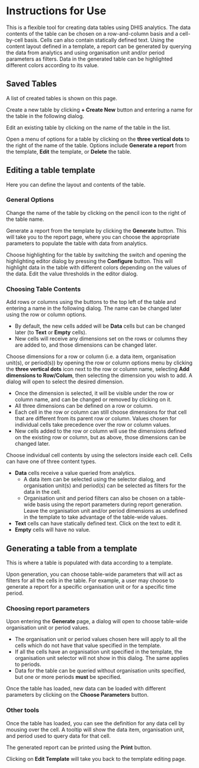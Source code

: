 # Instructions for Use

This is a flexible tool for creating data tables using DHIS analytics. The data contents of the table can be chosen on a row-and-column basis and a cell-by-cell basis. Cells can also contain statically defined text. Using the content layout defined in a template, a report can be generated by querying the data from analytics and using organisation unit and/or period parameters as filters. Data in the generated table can be highlighted different colors according to its value.

## Saved Tables

A list of created tables is shown on this page.

Create a new table by clicking **+ Create New** button and entering a name for the table in the following dialog.

Edit an existing table by clicking on the name of the table in the list.

Open a menu of options for a table by clicking on the **three vertical dots** to the right of the name of the table. Options include **Generate a report** from the template, **Edit** the template, or **Delete** the table.

## Editing a table template

Here you can define the layout and contents of the table.

### General Options

Change the name of the table by clicking on the pencil icon to the right of the table name.

Generate a report from the template by clicking the **Generate** button. This will take you to the report page, where you can choose the appropriate parameters to populate the table with data from analytics.

Choose highlighting for the table by switching the switch and opening the highlighting editor dialog by pressing the **Configure** button. This will highlight data in the table with different colors depending on the values of the data. Edit the value thresholds in the editor dialog.

### Choosing Table Contents

Add rows or columns using the buttons to the top left of the table and entering a name in the following dialog. The name can be changed later using the row or column options.

-   By default, the new cells added will be **Data** cells but can be changed later (to **Text** or **Empty** cells).
-   New cells will receive any dimensions set on the rows or columns they are added to, and those dimensions can be changed later.

Choose dimensions for a row or column (i.e. a data item, organisation unit(s), or period(s)) by opening the row or column options menu by clicking the **three vertical dots** icon next to the row or column name, selecting **Add dimensions to Row/Colum**, then selecting the dimension you wish to add. A dialog will open to select the desired dimension.

-   Once the dimension is selected, it will be visible under the row or column name, and can be changed or removed by clicking on it.
-   All three dimensions can be defined on a row or column.
-   Each cell in the row or column can still choose dimensions for that cell that are different from its parent row or column. Values chosen for individual cells take precedence over the row or column values.
-   New cells added to the row or column will use the dimensions defined on the existing row or column, but as above, those dimensions can be changed later.

Choose individual cell contents by using the selectors inside each cell. Cells can have one of three content types.

-   **Data** cells receive a value queried from analytics.
    -   A data item can be selected using the selector dialog, and organisation unit(s) and period(s) can be selected as filters for the data in the cell.
    -   Organisation unit and period filters can also be chosen on a table-wide basis using the report parameters during report generation. Leave the organisation unit and/or period dimensions as undefined in the template to take advantage of the table-wide values.
-   **Text** cells can have statically defined text. Click on the text to edit it.
-   **Empty** cells will have no value.

## Generating a table from a template

This is where a table is populated with data according to a template.

Upon generation, you can choose table-wide parameters that will act as filters for all the cells in the table. For example, a user may choose to generate a report for a specific organisation unit or for a specific time period.

### Choosing report parameters

Upon entering the **Generate** page, a dialog will open to choose table-wide organisation unit or period values.

-   The organisation unit or period values chosen here will apply to all the cells which do not have that value specified in the template.
-   If all the cells have an organisation unit specified in the template, the organisation unit selector will not show in this dialog. The same applies to periods.
-   Data for the table can be queried without organisation units specified, but one or more periods **must** be specified.

Once the table has loaded, new data can be loaded with different parameters by clicking on the **Choose Parameters** button.

### Other tools

Once the table has loaded, you can see the definition for any data cell by mousing over the cell. A tooltip will show the data item, organisation unit, and period used to query data for that cell.

The generated report can be printed using the **Print** button.

Clicking on **Edit Template** will take you back to the template editing page.
